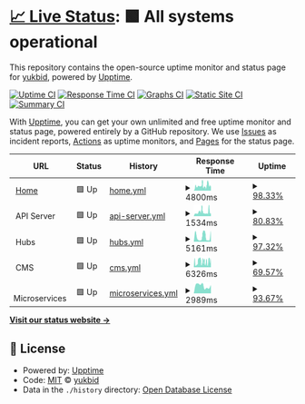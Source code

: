 # [📈 Live Status](https://status.yukb.id): <!--live status--> **🟩 All systems operational**

This repository contains the open-source uptime monitor and status page for [yukbid](https://status.yukb.id), powered by [Upptime](https://github.com/upptime/upptime).

[![Uptime CI](https://github.com/yukbid/upptime/workflows/Uptime%20CI/badge.svg)](https://github.com/yukbid/upptime/actions?query=workflow%3A%22Uptime+CI%22)
[![Response Time CI](https://github.com/yukbid/upptime/workflows/Response%20Time%20CI/badge.svg)](https://github.com/yukbid/upptime/actions?query=workflow%3A%22Response+Time+CI%22)
[![Graphs CI](https://github.com/yukbid/upptime/workflows/Graphs%20CI/badge.svg)](https://github.com/yukbid/upptime/actions?query=workflow%3A%22Graphs+CI%22)
[![Static Site CI](https://github.com/yukbid/upptime/workflows/Static%20Site%20CI/badge.svg)](https://github.com/yukbid/upptime/actions?query=workflow%3A%22Static+Site+CI%22)
[![Summary CI](https://github.com/yukbid/upptime/workflows/Summary%20CI/badge.svg)](https://github.com/yukbid/upptime/actions?query=workflow%3A%22Summary+CI%22)

With [Upptime](https://upptime.js.org), you can get your own unlimited and free uptime monitor and status page, powered entirely by a GitHub repository. We use [Issues](https://github.com/yukbid/upptime/issues) as incident reports, [Actions](https://github.com/yukbid/upptime/actions) as uptime monitors, and [Pages](https://status.yukb.id) for the status page.

<!--start: status pages-->
<!-- This summary is generated by Upptime (https://github.com/upptime/upptime) -->
<!-- Do not edit this manually, your changes will be overwritten -->
<!-- prettier-ignore -->
| URL | Status | History | Response Time | Uptime |
| --- | ------ | ------- | ------------- | ------ |
| <img alt="" src="https://icons.duckduckgo.com/ip3/yukbid.com.ico" height="13"> [Home](https://yukbid.com) | 🟩 Up | [home.yml](https://github.com/yukbid/upptime/commits/HEAD/history/home.yml) | <details><summary><img alt="Response time graph" src="./graphs/home/response-time-week.png" height="20"> 4800ms</summary><br><a href="https://status.yukb.id/history/home"><img alt="Response time 3445" src="https://img.shields.io/endpoint?url=https%3A%2F%2Fraw.githubusercontent.com%2Fyukbid%2Fupptime%2FHEAD%2Fapi%2Fhome%2Fresponse-time.json"></a><br><a href="https://status.yukb.id/history/home"><img alt="24-hour response time 7798" src="https://img.shields.io/endpoint?url=https%3A%2F%2Fraw.githubusercontent.com%2Fyukbid%2Fupptime%2FHEAD%2Fapi%2Fhome%2Fresponse-time-day.json"></a><br><a href="https://status.yukb.id/history/home"><img alt="7-day response time 4800" src="https://img.shields.io/endpoint?url=https%3A%2F%2Fraw.githubusercontent.com%2Fyukbid%2Fupptime%2FHEAD%2Fapi%2Fhome%2Fresponse-time-week.json"></a><br><a href="https://status.yukb.id/history/home"><img alt="30-day response time 4606" src="https://img.shields.io/endpoint?url=https%3A%2F%2Fraw.githubusercontent.com%2Fyukbid%2Fupptime%2FHEAD%2Fapi%2Fhome%2Fresponse-time-month.json"></a><br><a href="https://status.yukb.id/history/home"><img alt="1-year response time 3445" src="https://img.shields.io/endpoint?url=https%3A%2F%2Fraw.githubusercontent.com%2Fyukbid%2Fupptime%2FHEAD%2Fapi%2Fhome%2Fresponse-time-year.json"></a></details> | <details><summary><a href="https://status.yukb.id/history/home">98.33%</a></summary><a href="https://status.yukb.id/history/home"><img alt="All-time uptime 93.53%" src="https://img.shields.io/endpoint?url=https%3A%2F%2Fraw.githubusercontent.com%2Fyukbid%2Fupptime%2FHEAD%2Fapi%2Fhome%2Fuptime.json"></a><br><a href="https://status.yukb.id/history/home"><img alt="24-hour uptime 98.11%" src="https://img.shields.io/endpoint?url=https%3A%2F%2Fraw.githubusercontent.com%2Fyukbid%2Fupptime%2FHEAD%2Fapi%2Fhome%2Fuptime-day.json"></a><br><a href="https://status.yukb.id/history/home"><img alt="7-day uptime 98.33%" src="https://img.shields.io/endpoint?url=https%3A%2F%2Fraw.githubusercontent.com%2Fyukbid%2Fupptime%2FHEAD%2Fapi%2Fhome%2Fuptime-week.json"></a><br><a href="https://status.yukb.id/history/home"><img alt="30-day uptime 84.70%" src="https://img.shields.io/endpoint?url=https%3A%2F%2Fraw.githubusercontent.com%2Fyukbid%2Fupptime%2FHEAD%2Fapi%2Fhome%2Fuptime-month.json"></a><br><a href="https://status.yukb.id/history/home"><img alt="1-year uptime 93.53%" src="https://img.shields.io/endpoint?url=https%3A%2F%2Fraw.githubusercontent.com%2Fyukbid%2Fupptime%2FHEAD%2Fapi%2Fhome%2Fuptime-year.json"></a></details>
| <img alt="" src="https://icons.duckduckgo.com/ip3/null.ico" height="13"> API Server | 🟩 Up | [api-server.yml](https://github.com/yukbid/upptime/commits/HEAD/history/api-server.yml) | <details><summary><img alt="Response time graph" src="./graphs/api-server/response-time-week.png" height="20"> 1534ms</summary><br><a href="https://status.yukb.id/history/api-server"><img alt="Response time 2729" src="https://img.shields.io/endpoint?url=https%3A%2F%2Fraw.githubusercontent.com%2Fyukbid%2Fupptime%2FHEAD%2Fapi%2Fapi-server%2Fresponse-time.json"></a><br><a href="https://status.yukb.id/history/api-server"><img alt="24-hour response time 1158" src="https://img.shields.io/endpoint?url=https%3A%2F%2Fraw.githubusercontent.com%2Fyukbid%2Fupptime%2FHEAD%2Fapi%2Fapi-server%2Fresponse-time-day.json"></a><br><a href="https://status.yukb.id/history/api-server"><img alt="7-day response time 1534" src="https://img.shields.io/endpoint?url=https%3A%2F%2Fraw.githubusercontent.com%2Fyukbid%2Fupptime%2FHEAD%2Fapi%2Fapi-server%2Fresponse-time-week.json"></a><br><a href="https://status.yukb.id/history/api-server"><img alt="30-day response time 1596" src="https://img.shields.io/endpoint?url=https%3A%2F%2Fraw.githubusercontent.com%2Fyukbid%2Fupptime%2FHEAD%2Fapi%2Fapi-server%2Fresponse-time-month.json"></a><br><a href="https://status.yukb.id/history/api-server"><img alt="1-year response time 2729" src="https://img.shields.io/endpoint?url=https%3A%2F%2Fraw.githubusercontent.com%2Fyukbid%2Fupptime%2FHEAD%2Fapi%2Fapi-server%2Fresponse-time-year.json"></a></details> | <details><summary><a href="https://status.yukb.id/history/api-server">80.83%</a></summary><a href="https://status.yukb.id/history/api-server"><img alt="All-time uptime 93.16%" src="https://img.shields.io/endpoint?url=https%3A%2F%2Fraw.githubusercontent.com%2Fyukbid%2Fupptime%2FHEAD%2Fapi%2Fapi-server%2Fuptime.json"></a><br><a href="https://status.yukb.id/history/api-server"><img alt="24-hour uptime 98.11%" src="https://img.shields.io/endpoint?url=https%3A%2F%2Fraw.githubusercontent.com%2Fyukbid%2Fupptime%2FHEAD%2Fapi%2Fapi-server%2Fuptime-day.json"></a><br><a href="https://status.yukb.id/history/api-server"><img alt="7-day uptime 80.83%" src="https://img.shields.io/endpoint?url=https%3A%2F%2Fraw.githubusercontent.com%2Fyukbid%2Fupptime%2FHEAD%2Fapi%2Fapi-server%2Fuptime-week.json"></a><br><a href="https://status.yukb.id/history/api-server"><img alt="30-day uptime 84.05%" src="https://img.shields.io/endpoint?url=https%3A%2F%2Fraw.githubusercontent.com%2Fyukbid%2Fupptime%2FHEAD%2Fapi%2Fapi-server%2Fuptime-month.json"></a><br><a href="https://status.yukb.id/history/api-server"><img alt="1-year uptime 93.16%" src="https://img.shields.io/endpoint?url=https%3A%2F%2Fraw.githubusercontent.com%2Fyukbid%2Fupptime%2FHEAD%2Fapi%2Fapi-server%2Fuptime-year.json"></a></details>
| <img alt="" src="https://icons.duckduckgo.com/ip3/null.ico" height="13"> Hubs | 🟩 Up | [hubs.yml](https://github.com/yukbid/upptime/commits/HEAD/history/hubs.yml) | <details><summary><img alt="Response time graph" src="./graphs/hubs/response-time-week.png" height="20"> 5161ms</summary><br><a href="https://status.yukb.id/history/hubs"><img alt="Response time 4790" src="https://img.shields.io/endpoint?url=https%3A%2F%2Fraw.githubusercontent.com%2Fyukbid%2Fupptime%2FHEAD%2Fapi%2Fhubs%2Fresponse-time.json"></a><br><a href="https://status.yukb.id/history/hubs"><img alt="24-hour response time 7076" src="https://img.shields.io/endpoint?url=https%3A%2F%2Fraw.githubusercontent.com%2Fyukbid%2Fupptime%2FHEAD%2Fapi%2Fhubs%2Fresponse-time-day.json"></a><br><a href="https://status.yukb.id/history/hubs"><img alt="7-day response time 5161" src="https://img.shields.io/endpoint?url=https%3A%2F%2Fraw.githubusercontent.com%2Fyukbid%2Fupptime%2FHEAD%2Fapi%2Fhubs%2Fresponse-time-week.json"></a><br><a href="https://status.yukb.id/history/hubs"><img alt="30-day response time 5535" src="https://img.shields.io/endpoint?url=https%3A%2F%2Fraw.githubusercontent.com%2Fyukbid%2Fupptime%2FHEAD%2Fapi%2Fhubs%2Fresponse-time-month.json"></a><br><a href="https://status.yukb.id/history/hubs"><img alt="1-year response time 4790" src="https://img.shields.io/endpoint?url=https%3A%2F%2Fraw.githubusercontent.com%2Fyukbid%2Fupptime%2FHEAD%2Fapi%2Fhubs%2Fresponse-time-year.json"></a></details> | <details><summary><a href="https://status.yukb.id/history/hubs">97.32%</a></summary><a href="https://status.yukb.id/history/hubs"><img alt="All-time uptime 91.09%" src="https://img.shields.io/endpoint?url=https%3A%2F%2Fraw.githubusercontent.com%2Fyukbid%2Fupptime%2FHEAD%2Fapi%2Fhubs%2Fuptime.json"></a><br><a href="https://status.yukb.id/history/hubs"><img alt="24-hour uptime 94.86%" src="https://img.shields.io/endpoint?url=https%3A%2F%2Fraw.githubusercontent.com%2Fyukbid%2Fupptime%2FHEAD%2Fapi%2Fhubs%2Fuptime-day.json"></a><br><a href="https://status.yukb.id/history/hubs"><img alt="7-day uptime 97.32%" src="https://img.shields.io/endpoint?url=https%3A%2F%2Fraw.githubusercontent.com%2Fyukbid%2Fupptime%2FHEAD%2Fapi%2Fhubs%2Fuptime-week.json"></a><br><a href="https://status.yukb.id/history/hubs"><img alt="30-day uptime 86.22%" src="https://img.shields.io/endpoint?url=https%3A%2F%2Fraw.githubusercontent.com%2Fyukbid%2Fupptime%2FHEAD%2Fapi%2Fhubs%2Fuptime-month.json"></a><br><a href="https://status.yukb.id/history/hubs"><img alt="1-year uptime 91.09%" src="https://img.shields.io/endpoint?url=https%3A%2F%2Fraw.githubusercontent.com%2Fyukbid%2Fupptime%2FHEAD%2Fapi%2Fhubs%2Fuptime-year.json"></a></details>
| <img alt="" src="https://icons.duckduckgo.com/ip3/null.ico" height="13"> CMS | 🟩 Up | [cms.yml](https://github.com/yukbid/upptime/commits/HEAD/history/cms.yml) | <details><summary><img alt="Response time graph" src="./graphs/cms/response-time-week.png" height="20"> 6326ms</summary><br><a href="https://status.yukb.id/history/cms"><img alt="Response time 5470" src="https://img.shields.io/endpoint?url=https%3A%2F%2Fraw.githubusercontent.com%2Fyukbid%2Fupptime%2FHEAD%2Fapi%2Fcms%2Fresponse-time.json"></a><br><a href="https://status.yukb.id/history/cms"><img alt="24-hour response time 7744" src="https://img.shields.io/endpoint?url=https%3A%2F%2Fraw.githubusercontent.com%2Fyukbid%2Fupptime%2FHEAD%2Fapi%2Fcms%2Fresponse-time-day.json"></a><br><a href="https://status.yukb.id/history/cms"><img alt="7-day response time 6326" src="https://img.shields.io/endpoint?url=https%3A%2F%2Fraw.githubusercontent.com%2Fyukbid%2Fupptime%2FHEAD%2Fapi%2Fcms%2Fresponse-time-week.json"></a><br><a href="https://status.yukb.id/history/cms"><img alt="30-day response time 5797" src="https://img.shields.io/endpoint?url=https%3A%2F%2Fraw.githubusercontent.com%2Fyukbid%2Fupptime%2FHEAD%2Fapi%2Fcms%2Fresponse-time-month.json"></a><br><a href="https://status.yukb.id/history/cms"><img alt="1-year response time 5470" src="https://img.shields.io/endpoint?url=https%3A%2F%2Fraw.githubusercontent.com%2Fyukbid%2Fupptime%2FHEAD%2Fapi%2Fcms%2Fresponse-time-year.json"></a></details> | <details><summary><a href="https://status.yukb.id/history/cms">69.57%</a></summary><a href="https://status.yukb.id/history/cms"><img alt="All-time uptime 87.57%" src="https://img.shields.io/endpoint?url=https%3A%2F%2Fraw.githubusercontent.com%2Fyukbid%2Fupptime%2FHEAD%2Fapi%2Fcms%2Fuptime.json"></a><br><a href="https://status.yukb.id/history/cms"><img alt="24-hour uptime 73.49%" src="https://img.shields.io/endpoint?url=https%3A%2F%2Fraw.githubusercontent.com%2Fyukbid%2Fupptime%2FHEAD%2Fapi%2Fcms%2Fuptime-day.json"></a><br><a href="https://status.yukb.id/history/cms"><img alt="7-day uptime 69.57%" src="https://img.shields.io/endpoint?url=https%3A%2F%2Fraw.githubusercontent.com%2Fyukbid%2Fupptime%2FHEAD%2Fapi%2Fcms%2Fuptime-week.json"></a><br><a href="https://status.yukb.id/history/cms"><img alt="30-day uptime 76.37%" src="https://img.shields.io/endpoint?url=https%3A%2F%2Fraw.githubusercontent.com%2Fyukbid%2Fupptime%2FHEAD%2Fapi%2Fcms%2Fuptime-month.json"></a><br><a href="https://status.yukb.id/history/cms"><img alt="1-year uptime 87.57%" src="https://img.shields.io/endpoint?url=https%3A%2F%2Fraw.githubusercontent.com%2Fyukbid%2Fupptime%2FHEAD%2Fapi%2Fcms%2Fuptime-year.json"></a></details>
| <img alt="" src="https://icons.duckduckgo.com/ip3/null.ico" height="13"> Microservices | 🟩 Up | [microservices.yml](https://github.com/yukbid/upptime/commits/HEAD/history/microservices.yml) | <details><summary><img alt="Response time graph" src="./graphs/microservices/response-time-week.png" height="20"> 2989ms</summary><br><a href="https://status.yukb.id/history/microservices"><img alt="Response time 3112" src="https://img.shields.io/endpoint?url=https%3A%2F%2Fraw.githubusercontent.com%2Fyukbid%2Fupptime%2FHEAD%2Fapi%2Fmicroservices%2Fresponse-time.json"></a><br><a href="https://status.yukb.id/history/microservices"><img alt="24-hour response time 3320" src="https://img.shields.io/endpoint?url=https%3A%2F%2Fraw.githubusercontent.com%2Fyukbid%2Fupptime%2FHEAD%2Fapi%2Fmicroservices%2Fresponse-time-day.json"></a><br><a href="https://status.yukb.id/history/microservices"><img alt="7-day response time 2989" src="https://img.shields.io/endpoint?url=https%3A%2F%2Fraw.githubusercontent.com%2Fyukbid%2Fupptime%2FHEAD%2Fapi%2Fmicroservices%2Fresponse-time-week.json"></a><br><a href="https://status.yukb.id/history/microservices"><img alt="30-day response time 3174" src="https://img.shields.io/endpoint?url=https%3A%2F%2Fraw.githubusercontent.com%2Fyukbid%2Fupptime%2FHEAD%2Fapi%2Fmicroservices%2Fresponse-time-month.json"></a><br><a href="https://status.yukb.id/history/microservices"><img alt="1-year response time 3112" src="https://img.shields.io/endpoint?url=https%3A%2F%2Fraw.githubusercontent.com%2Fyukbid%2Fupptime%2FHEAD%2Fapi%2Fmicroservices%2Fresponse-time-year.json"></a></details> | <details><summary><a href="https://status.yukb.id/history/microservices">93.67%</a></summary><a href="https://status.yukb.id/history/microservices"><img alt="All-time uptime 89.30%" src="https://img.shields.io/endpoint?url=https%3A%2F%2Fraw.githubusercontent.com%2Fyukbid%2Fupptime%2FHEAD%2Fapi%2Fmicroservices%2Fuptime.json"></a><br><a href="https://status.yukb.id/history/microservices"><img alt="24-hour uptime 96.02%" src="https://img.shields.io/endpoint?url=https%3A%2F%2Fraw.githubusercontent.com%2Fyukbid%2Fupptime%2FHEAD%2Fapi%2Fmicroservices%2Fuptime-day.json"></a><br><a href="https://status.yukb.id/history/microservices"><img alt="7-day uptime 93.67%" src="https://img.shields.io/endpoint?url=https%3A%2F%2Fraw.githubusercontent.com%2Fyukbid%2Fupptime%2FHEAD%2Fapi%2Fmicroservices%2Fuptime-week.json"></a><br><a href="https://status.yukb.id/history/microservices"><img alt="30-day uptime 80.28%" src="https://img.shields.io/endpoint?url=https%3A%2F%2Fraw.githubusercontent.com%2Fyukbid%2Fupptime%2FHEAD%2Fapi%2Fmicroservices%2Fuptime-month.json"></a><br><a href="https://status.yukb.id/history/microservices"><img alt="1-year uptime 89.30%" src="https://img.shields.io/endpoint?url=https%3A%2F%2Fraw.githubusercontent.com%2Fyukbid%2Fupptime%2FHEAD%2Fapi%2Fmicroservices%2Fuptime-year.json"></a></details>

<!--end: status pages-->

[**Visit our status website →**](https://status.yukb.id)

## 📄 License

- Powered by: [Upptime](https://github.com/upptime/upptime)
- Code: [MIT](./LICENSE) © [yukbid](https://status.yukb.id)
- Data in the `./history` directory: [Open Database License](https://opendatacommons.org/licenses/odbl/1-0/)
